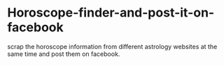 # Horoscope-finder-and-post-it-on-facebook
scrap the  horoscope information from different astrology websites at the same time and post them on facebook.
